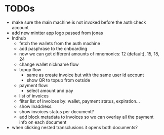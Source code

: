 # TODOs

- make sure the main machine is not invoked before the auth check account
- add new mintter app logo passed from jonas
- lndhub
  - fetch the wallets from the auth machine
  - add pasphrase to the onboarding
  - now we can get different amounts of mnemonics: 12 (default), 15, 18, 24
  - change wallet nickname flow
  - topup flow
    - same as create invoice but with the same user id account
    - show QR to topup from outside
  - payment flow:
    - select amount and pay
  - list of invoices
  - filter list of invoices by: wallet, payment status, expiration...
  - show lnaddress
  - show invoices status per document?
  - add block metadata to invoices so we can overlay all the payment info on each document
- when clicking nested transclusions it opens both documents?
